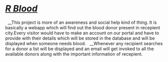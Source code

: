 # [*R Blood*](https://github.com/avikram553/Rblood)
&nbsp;&nbsp;__This project is more of an awareness and social help kind of thing. It is basically a webapp which will find out the blood donor present in recepient city.Every visitor would have to make an account on our portal and have to provide with their details which will be stored in the database and will be displayed when someone needs blood.
&nbsp;&nbsp;__Whenever any recipient searches for a donor a list will be displayed and an email will get invoked to all the available donors along with the important information of recepient.